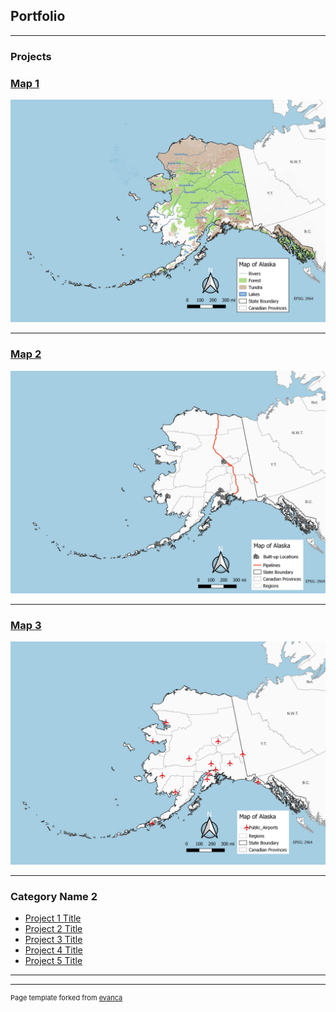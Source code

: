 ## Portfolio

---

### Projects 

### [Map 1](Project_Map1/index.md)
 [<img src="images/Map1.jpg?raw=true"/>](/Project_Map1/index.md)

---
### [Map 2](Project_Map2/index.md)
[<img src="images/Map2.1.jpg?raw=true"/>](Project_Map2/index.md)


---
### [Map 3](Project_Map3/index.md) 
[<img src="images/Map3.jpg?raw=true"/>](/Project_Map3/index.md)


---
### Category Name 2

- [Project 1 Title](http://example.com/)
- [Project 2 Title](http://example.com/)
- [Project 3 Title](http://example.com/)
- [Project 4 Title](http://example.com/)
- [Project 5 Title](http://example.com/)

---




---
<p style="font-size:11px">Page template forked from <a href="https://github.com/evanca/quick-portfolio">evanca</a></p>
<!-- Remove above link if you don't want to attibute -->
